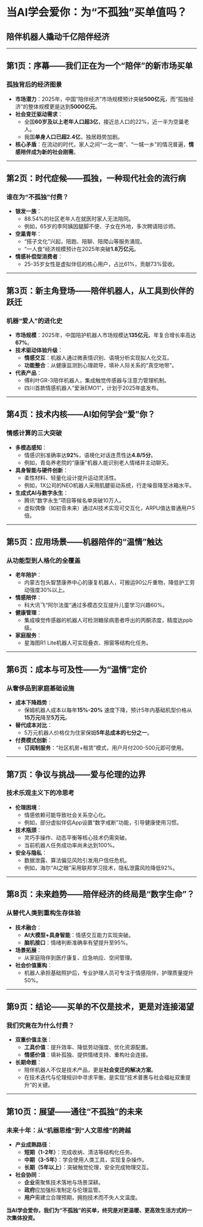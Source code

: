 # 当AI学会爱你：为“不孤独”买单值吗？
## 陪伴机器人撬动千亿陪伴经济

---

## 第1页：序幕——我们正在为一个“陪伴”的新市场买单

### **孤独背后的经济图景**
- **市场潜力**：2025年，中国“陪伴经济”市场规模预计突破**500亿元**，而“孤独经济”的整体规模更是达到**5000亿元**。
- **社会变迁驱动需求**：
  - 全国**60岁及以上老年人口超3亿**，接近总人口的22%，近一半为空巢老人。
  - 我国**单身人口已超2.4亿**，独居趋势加剧。
- **核心矛盾**：在流动的时代，家人之间“一北一南”、“一城一乡”的情况普遍，**情感陪伴成为新的社会刚需**。

---

## 第2页：时代症候——孤独，一种现代社会的流行病

### **谁在为“不孤独”付费？**
- **银发一族**：
  - 88.54%的社区老年人在就医时家人无法陪同。
  - 例如，65岁的李阿姨因腿脚不便、子女在外地，多次聘请陪诊师。
- **空巢青年**：
  - “搭子文化”兴起，陪跑、陪聊、陪爬山等服务涌现。
  - “一人食”经济规模预计在2025年突破**1.8万亿元**。
- **情感补偿型消费者**：
  - 25-35岁女性是虚拟伴侣的核心用户，占比61%，贡献73%营收。

---

## 第3页：新主角登场——陪伴机器人，从工具到伙伴的跃迁

### **机器“爱人”的进化史**
- **市场规模**：2025年，中国陪护机器人市场规模达**135亿元**，年复合增长率高达**67%**。
- **技术驱动体验升级**：
  - **情感交互**：机器人通过微表情识别、语境分析实现拟人化交互。
  - **功能整合**：从健康监测到心理疏导，填补人际关系的“真空地带”。
- **代表产品**：
  - 傅利叶GR-3陪伴机器人，集成触觉传感器与注意力管理机制。
  - 四川首款情感机器人“爱湫EMO1”，计划于2025年底发布。

---

## 第4页：技术内核——AI如何学会“爱”你？

### **情感计算的三大突破**
- **多模态感知**：
  - 情感识别准确率达**92%**，语境化对话连贯性达**4.8/5分**。
  - 例如，青岛养老院的“康康”机器人能识别老人情绪并主动聊天。
- **具身智能与硬件创新**：
  - 柔性材料、轻量化设计提升运动灵活性。
  - 例如，1X公司的NEO机器人采用肌腱驱动系统，行走噪音降至冰箱水平。
- **生成式AI与数字永生**：
  - 腾讯“数字永生”项目等候名单突破10万人。
  - 虚拟偶像（如初音未来）通过AI技术实现可交互化，ARPU值达普通用户5倍。

---

## 第5页：应用场景——机器陪伴的“温情”触达

### **从功能型到人格化的全覆盖**
- **老年陪护**：
  - 内蒙古包头智慧康养中心的康复机器人，可搬运90公斤重物，降低护工劳动强度30%以上。
- **情感陪伴**：
  - 科大讯飞“阿尔法蛋”通过多模态交互提升儿童学习兴趣60%。
- **健康管理**：
  - 集成嗅觉传感器的机器人可检测糖尿病患者呼出的丙酮浓度，精度达ppb级。
- **家庭服务**：
  - 星海图R1 Lite机器人可实现叠衣、擦窗等结构化任务。

---

## 第6页：成本与可及性——为“温情”定价

### **从奢侈品到家庭基础设施**
- **成本下降趋势**：
  - 保姆机器人成本以每年**15%-20%** 速度下降，预计5年内基础机型价格从**15万元**降至**5万元**。
- **替代成本对比**：
  - 5万元机器人价格仅为住家保姆**5年总成本的七分之一**。
- **付费模式创新**：
  - **订阅制服务**：“社区机房+租赁”模式，用户月付200-500元即可使用。

---

## 第7页：争议与挑战——爱与伦理的边界

### **技术乐观主义下的冷思考**
- **伦理困境**：
  - 情感依赖可能导致社会关系空心化。
  - 例如，部分虚拟伴侣App设置“数字戒断”功能，引导健康使用习惯。
- **技术瓶颈**：
  - 灵巧手操作、动态平衡等核心技术仍需突破。
  - 当前机器人任务成功率尚未达到100%。
- **安全与隐私**：
  - 数据泄露、算法偏见风险引发用户信任危机。
  - 例如，海尔“AI之眼”采用联邦学习技术，隐私泄露风险降低92%。

---

## 第8页：未来趋势——陪伴经济的终局是“数字生命”？

### **从替代人类到重构生存体验**
- **技术融合**：
  - **AI大模型+具身智能**：情感交互能力实现突破。
  - **脑机接口**：情绪判断准确率有望提升至95%。
- **场景拓展**：
  - 从家庭陪伴到医疗康复、应急响应、空间管理。
- **社会价值重构**：
  - 机器人承担基础照护后，专业护理人员可专注于情感陪伴，护理质量提升50%。

---

## 第9页：结论——买单的不仅是技术，更是对连接渴望

### **我们究竟在为什么付费？**
- **双重价值主张**：
  - **工具价值**：提升效率、降低劳动强度、优化资源配置。
  - **情感价值**：填补孤独、提供情绪支持、重构社会连接。
- **长期命题**：
  - 陪伴机器人不仅是技术产品，更是**社会变迁的解决方案**。
  - 在技术迭代与伦理规训中寻求平衡，是实现“技术普惠与社会福祉双重提升”的关键。

---

## 第10页：展望——通往“不孤独”的未来

### **未来十年：从“机器思维”到“人文思维”的跨越**
- **产业成熟路径**：
  - **短期（1-2年）**：完成收纳、清洁等结构化任务。
  - **中期（3-5年）**：学会使用人类工具，实现复杂操作。
  - **长期（5年以上）**：突破触觉伦理，安全完成物理交互。
- **社会协同**：
  - **企业**需聚焦技术落地与场景深耕。
  - **政府**应加强标准制定与伦理监管。
  - **用户**需建立合理预期，拥抱技术而不失人文温度。

**当AI学会爱你，我们为“不孤独”的买单，终究是对更温暖、更高效生活方式的一次集体投资。**

